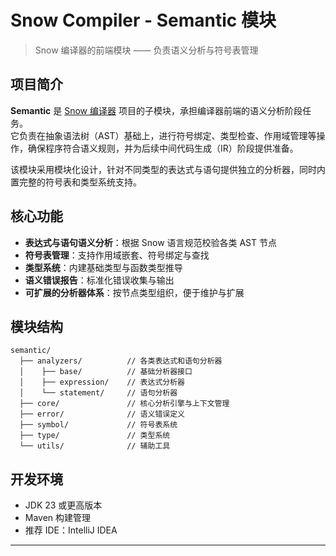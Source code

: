 # Snow Compiler - Semantic 模块

> Snow 编译器的前端模块 —— 负责语义分析与符号表管理

## 项目简介

**Semantic** 是 [Snow 编译器]() 项目的子模块，承担编译器前端的语义分析阶段任务。  
它负责在抽象语法树（AST）基础上，进行符号绑定、类型检查、作用域管理等操作，确保程序符合语义规则，并为后续中间代码生成（IR）阶段提供准备。

该模块采用模块化设计，针对不同类型的表达式与语句提供独立的分析器，同时内置完整的符号表和类型系统支持。

## 核心功能

- **表达式与语句语义分析**：根据 Snow 语言规范校验各类 AST 节点
- **符号表管理**：支持作用域嵌套、符号绑定与查找
- **类型系统**：内建基础类型与函数类型推导
- **语义错误报告**：标准化错误收集与输出
- **可扩展的分析器体系**：按节点类型组织，便于维护与扩展

## 模块结构

```
semantic/
  ├── analyzers/          // 各类表达式和语句分析器
  │    ├── base/          // 基础分析器接口
  │    ├── expression/    // 表达式分析器
  │    └── statement/     // 语句分析器
  ├── core/               // 核心分析引擎与上下文管理
  ├── error/              // 语义错误定义
  ├── symbol/             // 符号表系统
  ├── type/               // 类型系统
  └── utils/              // 辅助工具
```

## 开发环境

* JDK 23 或更高版本
* Maven 构建管理
* 推荐 IDE：IntelliJ IDEA

---